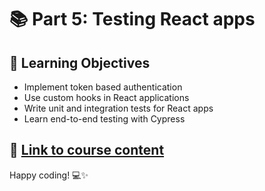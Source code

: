# 📚 Part 5: Testing React apps

## 🎯 Learning Objectives
- Implement token based authentication
- Use custom hooks in React applications
- Write unit and integration tests for React apps
- Learn end-to-end testing with Cypress

## 🔗 [Link to course content](https://fullstackopen.com/en/part5)

Happy coding! 💻✨
